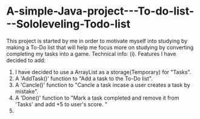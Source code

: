 # A-simple-Java-project---To-do-list---Sololeveling-Todo-list

This project is started by me in order to motivate myself into studying by making a To-Do list that will help me focus more on studying by converting completing my tasks into a game.
Technical info:
(i). Features I have decided to add:
1. I have decided to use a ArrayList as a storage(Temporary) for "Tasks".
2. A 'AddTask()' function to "Add a task to the To-Do list".
3. A 'Cancle()' function to "Cancle a task incase a user creates a task by mistake".
4. A 'Done()' function to "Mark a task completed and remove it from 'Tasks' and add +5 to user's score. " 
5. 



